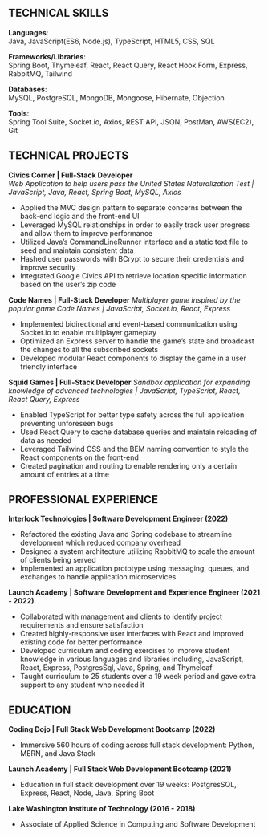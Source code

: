 ## TECHNICAL SKILLS
**Languages**:  
Java, JavaScript(ES6, Node.js), TypeScript, HTML5, CSS, SQL  

**Frameworks/Libraries**:  
Spring Boot, Thymeleaf, React, React Query, React Hook Form, Express, RabbitMQ, Tailwind  

**Databases**:  
MySQL, PostgreSQL, MongoDB, Mongoose, Hibernate, Objection  

**Tools**:  
Spring Tool Suite, Socket.io, Axios, REST API, JSON, PostMan, AWS(EC2), Git

## TECHNICAL PROJECTS

**Civics Corner | Full-Stack Developer**  
*Web Application to help users pass the United States Naturalization Test | JavaScript, Java, React, Spring Boot, MySQL, Axios*  
- Applied the MVC design pattern to separate concerns between the back-end logic and the front-end UI
- Leveraged MySQL relationships in order to easily track user progress and allow them to improve performance
- Utilized Java’s CommandLineRunner interface and a static text file to seed and maintain consistent data
- Hashed user passwords with BCrypt to secure their credentials and improve security
- Integrated Google Civics API to retrieve location specific information based on the user’s zip code  

**Code Names | Full-Stack Developer**
*Multiplayer game inspired by the popular game Code Names | JavaScript, Socket.io, React, Express*  
- Implemented bidirectional and event-based communication using Socket.io to enable multiplayer gameplay
- Optimized an Express server to handle the game’s state and broadcast the changes to all the subscribed sockets
- Developed modular React components to display the game in a user friendly interface  

**Squid Games | Full-Stack Developer**
*Sandbox application for expanding knowledge of advanced technologies | JavaScript, TypeScript, React, React Query, Express*
- Enabled TypeScript for better type safety across the full application preventing unforeseen bugs
- Used React Query to cache database queries and maintain reloading of data as needed
- Leveraged Tailwind CSS and the BEM naming convention to style the React components on the front-end
- Created pagination and routing to enable rendering only a certain amount of entries at a time  

## PROFESSIONAL EXPERIENCE

**Interlock Technologies | Software Development Engineer (2022)**
- Refactored the existing Java and Spring codebase to streamline development which reduced company overhead
- Designed a system architecture utilizing RabbitMQ to scale the amount of clients being served
- Implemented an application prototype using messaging, queues, and exchanges to handle application microservices

**Launch Academy | Software Development and Experience Engineer (2021 - 2022)**
- Collaborated with management and clients to identify project requirements and ensure satisfaction
- Created highly-responsive user interfaces with React and improved existing code for better performance 
- Developed curriculum and coding exercises to improve student knowledge in various languages and libraries including, JavaScript, React, Express, PostgresSql, Java, Spring, and Thymeleaf
- Taught curriculum to 25 students over a 19 week period and gave extra support to any student who needed it

## EDUCATION

**Coding Dojo | Full Stack Web Development Bootcamp (2022)**  
- Immersive 560 hours of coding across full stack development: Python, MERN, and Java Stack  

**Launch Academy | Full Stack Web Development Bootcamp (2021)**  
- Education in full stack development over 19 weeks: PostgresSQL, Express, React, Node, Java, Spring Boot  

**Lake Washington Institute of Technology (2016 - 2018)**
- Associate of Applied Science in Computing and Software Development
